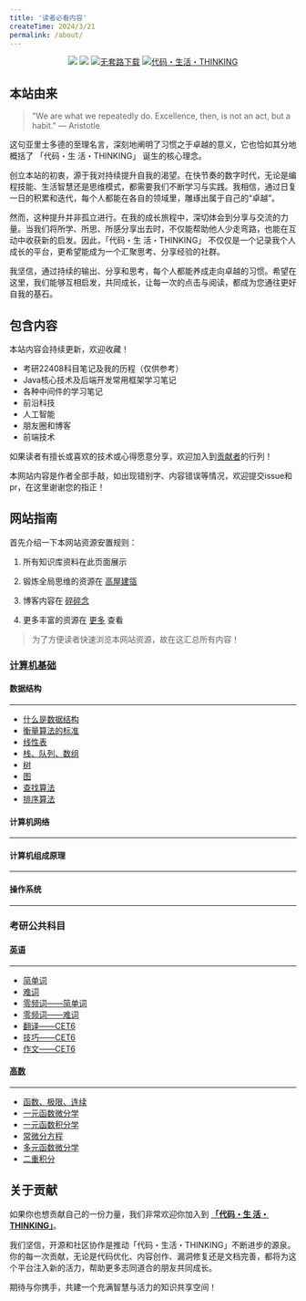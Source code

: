 ```yaml
---
title: '读者必看内容'
createTime: 2024/3/21
permalink: /about/
---
```


<p align="center">
    <a href="https://amatureemoprince.github.io/CodeLifeThinking/blog/" target="_blank"><img src="https://img.shields.io/badge/博客-在线阅读-green.svg?style=for-the-badge"></a>
    <a href="#联系方式" target="_blank"><img src="https://img.shields.io/badge/公众号-代码.生活.THINKING-brightgreen.svg?style=for-the-badge"></a>
    <a href="https://github.com/yuanliangding/books" target="_blank"><img src="https://img.shields.io/badge/计算机经典电子书-下载-yellow.svg?style=for-the-badge" alt="无套路下载"></a>
    <a href="https://github.com/amatureemoprince/CodeLifeThinking" target="_blank"><img alt="代码・生活・THINKING" src="https://img.shields.io/github/stars/amatureemoprince/CodeLifeThinking?style=for-the-badge"></a>
</p>

## 本站由来

> "We are what we repeatedly do. Excellence, then, is not an act, but a habit." — Aristotle

这句亚里士多德的至理名言，深刻地阐明了习惯之于卓越的意义，它也恰如其分地概括了 「代码・生 活・THINKING」 诞生的核心理念。

创立本站的初衷，源于我对持续提升自我的渴望。在快节奏的数字时代，无论是编程技能、生活智慧还是思维模式，都需要我们不断学习与实践。我相信，通过日复一日的积累和迭代，每个人都能在各自的领域里，雕琢出属于自己的“卓越”。

然而，这种提升并非孤立进行。在我的成长旅程中，深切体会到分享与交流的力量。当我们将所学、所思、所感分享出去时，不仅能帮助他人少走弯路，也能在互动中收获新的启发。因此，「代码・生 活・THINKING」 不仅仅是一个记录我个人成长的平台，更希望能成为一个汇聚思考、分享经验的社群。

我坚信，通过持续的输出、分享和思考，每个人都能养成走向卓越的习惯。希望在这里，我们能够互相启发，共同成长，让每一次的点击与阅读，都成为您通往更好自我的基石。

## 包含内容

本站内容会持续更新，欢迎收藏！

- 考研22408科目笔记及我的历程（仅供参考）
- Java核心技术及后端开发常用框架学习笔记
- 各种中间件的学习笔记
- 前沿科技
- 人工智能
- 朋友圈和博客
- 前端技术

如果读者有擅长或喜欢的技术或心得愿意分享，欢迎加入到[贡献者](https://github.com/amatureemoprince/CodeLifeThinking/pulls)的行列！

本网站内容是作者全部手敲，如出现错别字、内容错误等情况，欢迎提交issue和pr，在这里谢谢您的指正！

## 网站指南

首先介绍一下本网站资源安置规则：

1. 所有知识库资料在此页面展示

2. 锻炼全局思维的资源在 [高屋建瓴](../1.gao-wu-jian-ling/README.md)

3. 博客内容在 [碎碎念](https://amatureemoprince.github.io/CodeLifeThinking/blog/)

4. 更多丰富的资源在 [更多](../more/README.md) 查看

> 为了方便读者快速浏览本网站资源，故在这汇总所有内容！

### **[计算机基础](../cs-basic/README.md)**

#### **数据结构**
---

- [什么是数据结构](../cs-basic/2.数据结构/1.绪论)
- [衡量算法的标准](../cs-basic/2.数据结构/2.衡量算法的标准.md)
- [线性表](../cs-basic/2.数据结构/3.线性表.md)
- [栈、队列、数组](../cs-basic/2.数据结构/4.栈、队列、数组.md)
- [树](../cs-basic/2.数据结构/5.树与二叉树)
- [图](../cs-basic/2.数据结构/6.图.md)
- [查找算法](../cs-basic/2.数据结构/7.查找算法.md)
- [排序算法](../cs-basic/2.数据结构/8.排序算法.md)

#### **计算机网络**
---

#### **计算机组成原理**
---

#### **操作系统**
---

### **考研公共科目**

#### **[英语](../about/postgraduate.md)**
---

- [简单词](../1.gao-wu-jian-ling/english/1.单词/1.简单词.md)
- [难词](../1.gao-wu-jian-ling/english/1.单词/2.难词.md)
- [零频词——简单词](../1.gao-wu-jian-ling/english/1.单词/3.零频词——简单词.md)
- [零频词——难词](../1.gao-wu-jian-ling/english/1.单词/4.零频词——难词.md)
- [翻译——CET6](../1.gao-wu-jian-ling/english/2.翻译/CET-6.md)
- [技巧——CET6](../1.gao-wu-jian-ling/english/3.技巧/CET-6.md)
- [作文——CET6](../1.gao-wu-jian-ling/english/4.作文/1.CET-6.md)

#### **[高数](../about/postgraduate.md)**
---

- [函数、极限、连续](../1.gao-wu-jian-ling/math/1.高数部分/1.函数、极限、连续.md)
- [一元函数微分学](../1.gao-wu-jian-ling/math/1.高数部分/2.一元函数微分学.md)
- [一元函数积分学](../1.gao-wu-jian-ling/math/1.高数部分/3.一元函数积分学.md)
- [常微分方程](../1.gao-wu-jian-ling/math/1.高数部分/4.常微分方程.md)
- [多元函数微分学](../1.gao-wu-jian-ling/math/1.高数部分/5.多元函数微分学.md)
- [二重积分](../1.gao-wu-jian-ling/math/1.高数部分/6.二重积分.md)

## 关于贡献

如果你也想贡献自己的一份力量，我们非常欢迎你加入到 **[「代码・生 活・THINKING」](https://github.com/amatureemoprince/CodeLifeThinking)**。

我们坚信，开源和社区协作是推动「代码・生活・THINKING」不断进步的源泉。你的每一次贡献，无论是代码优化、内容创作、漏洞修复还是文档完善，都将为这个平台注入新的活力，帮助更多志同道合的朋友共同成长。

期待与你携手，共建一个充满智慧与活力的知识共享空间！

